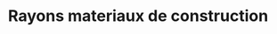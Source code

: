 ---
title: "Rayons materiaux de construction"
url: /route-nationale-descahos/rayons-materiaux-de-construction/
shop: Eisenwaren
---